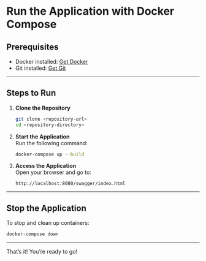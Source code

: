 
# **Run the Application with Docker Compose**

## **Prerequisites**

- Docker installed: [Get Docker](https://www.docker.com/products/docker-desktop)
- Git installed: [Get Git](https://git-scm.com/)

---

## **Steps to Run**

1. **Clone the Repository**  
   ```bash
   git clone <repository-url>
   cd <repository-directory>
   ```

2. **Start the Application**  
   Run the following command:
   ```bash
   docker-compose up --build
   ```

3. **Access the Application**  
   Open your browser and go to:
   ```
   http://localhost:8080/swagger/index.html
   ```

---

## **Stop the Application**

To stop and clean up containers:
```bash
docker-compose down
```

---

That’s it! You’re ready to go!
